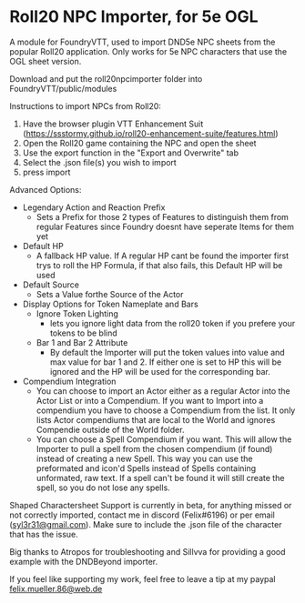 # Roll20 NPC Importer, for 5e OGL
A module for FoundryVTT, used to import DND5e NPC sheets from the popular Roll20 application.
Only works for 5e NPC characters that use the OGL sheet version.

Download and put the roll20npcimporter folder into FoundryVTT/public/modules

Instructions to import NPCs from Roll20:
1. Have the browser plugin VTT Enhancement Suit (https://ssstormy.github.io/roll20-enhancement-suite/features.html)
2. Open the Roll20 game containing the NPC and open the sheet
3. Use the export function in the "Export and Overwrite" tab
4. Select the .json file(s) you wish to import
5. press import


Advanced Options:
- Legendary Action and Reaction Prefix
   - Sets a Prefix for those 2 types of Features to distinguish them from regular Features since Foundry doesnt have seperate Items for them yet
- Default HP
   - A fallback HP value. If A regular HP cant be found the importer first trys to roll the HP Formula, if that also fails, this Default HP will be used
- Default Source
  - Sets a Value forthe Source of the Actor
- Display Options for Token Nameplate and Bars
   - Ignore Token Lighting
      - lets you ignore light data from the roll20 token if you prefere your tokens to be blind
   - Bar 1 and Bar 2 Attribute
      - By default the Importer will put the token values into value and max value for bar 1 and 2. If either one is set to HP this will be ignored and the HP will be used for the corresponding bar.
- Compendium Integration
   - You can choose to import an Actor either as a regular Actor into the Actor List or into a Compendium. If you want to Import into a compendium you have to choose a Compendium from the list. It only lists Actor compendiums that are local to the World and ignores Compendie outside of the World folder.
   - You can choose a Spell Compendium if you want. This will allow the Importer to pull a spell from the chosen compendium (if found) instead of creating a new Spell. This way you can use the preformated and icon'd Spells instead of Spells containing unformated, raw text. If a spell can't be found it will still create the spell, so you do not lose any spells. 

Shaped Charactersheet Support is currently in beta, for anything missed or not correctly imported, contact me in discord (Felix#6196) or per email (syl3r31@gmail.com). Make sure to include the .json file of the character that has the issue.


Big thanks to Atropos for troubleshooting and Sillvva for providing a good example with the DNDBeyond importer.

If you feel like supporting my work, feel free to leave a tip at my paypal felix.mueller.86@web.de
